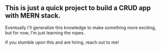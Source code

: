 ## This is just a quick project to build a CRUD app with MERN stack.
Eventually I'll generalize this knowledge to make something more exciting, but
for now, I'm just learning the ropes.

If you stumble upon this and are hiring, reach out to me!

